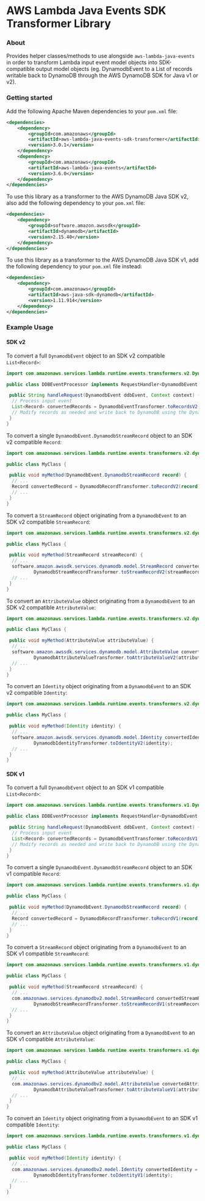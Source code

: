 # AWS Lambda Java Events SDK Transformer Library

### About

Provides helper classes/methods to use alongside `aws-lambda-java-events` in order to transform Lambda input event model
 objects into SDK-compatible output model objects 
 (eg. DynamodbEvent to a List of records writable back to DynamoDB through the AWS DynamoDB SDK for Java v1 or v2).
 

### Getting started

Add the following Apache Maven dependencies to your `pom.xml` file:

```xml
<dependencies>
    <dependency>
        <groupId>com.amazonaws</groupId>
        <artifactId>aws-lambda-java-events-sdk-transformer</artifactId>
        <version>3.0.1</version>
    </dependency>
    <dependency>
        <groupId>com.amazonaws</groupId>
        <artifactId>aws-lambda-java-events</artifactId>
        <version>3.6.0</version>
    </dependency>
</dependencies>
```

To use this library as a transformer to the AWS DynamoDB Java SDK v2, also add the following dependency to your `pom.xml` file:

```xml
<dependencies>
    <dependency>
        <groupId>software.amazon.awssdk</groupId>
        <artifactId>dynamodb</artifactId>
        <version>2.15.40</version>
    </dependency>
</dependencies>
```

To use this library as a transformer to the AWS DynamoDB Java SDK v1, add the following dependency to your `pom.xml` file instead:

```xml
<dependencies>
    <dependency>
        <groupId>com.amazonaws</groupId>
        <artifactId>aws-java-sdk-dynamodb</artifactId>
        <version>1.11.914</version>
    </dependency>
</dependencies>
```


### Example Usage

#### SDK v2

To convert a full `DynamodbEvent` object to an SDK v2 compatible `List<Record>`:

```java
import com.amazonaws.services.lambda.runtime.events.transformers.v2.DynamodbEventTransformer;

public class DDBEventProcessor implements RequestHandler<DynamodbEvent, String> {

 public String handleRequest(DynamodbEvent ddbEvent, Context context) {
  // Process input event
  List<Record> convertedRecords = DynamodbEventTransformer.toRecordsV2(ddbEvent);
  // Modify records as needed and write back to DynamoDB using the DynamoDB AWS SDK for Java 2.0
 }
}
```

To convert a single `DynamodbEvent.DynamodbStreamRecord` object to an SDK v2 compatible `Record`:

```java
import com.amazonaws.services.lambda.runtime.events.transformers.v2.dynamodb.DynamodbRecordTransformer;

public class MyClass {

 public void myMethod(DynamodbEvent.DynamodbStreamRecord record) {
  // ...
  Record convertedRecord = DynamodbRecordTransformer.toRecordV2(record);
  // ...
 }
}
```

To convert a `StreamRecord` object originating from a `DynamodbEvent` to an SDK v2 compatible `StreamRecord`:

```java
import com.amazonaws.services.lambda.runtime.events.transformers.v2.dynamodb.DynamodbStreamRecordTransformer;

public class MyClass {

 public void myMethod(StreamRecord streamRecord) {
  // ...
  software.amazon.awssdk.services.dynamodb.model.StreamRecord convertedStreamRecord =
          DynamodbStreamRecordTransformer.toStreamRecordV2(streamRecord);
  // ...
 }
}
```

To convert an `AttributeValue` object originating from a `DynamodbEvent` to an SDK v2 compatible `AttributeValue`:

```java
import com.amazonaws.services.lambda.runtime.events.transformers.v2.dynamodb.DynamodbAttributeValueTransformer;

public class MyClass {

 public void myMethod(AttributeValue attributeValue) {
  // ...
  software.amazon.awssdk.services.dynamodb.model.AttributeValue convertedAttributeValue =
          DynamodbAttributeValueTransformer.toAttributeValueV2(attributeValue);
  // ...
 }
}
```

To convert an `Identity` object originating from a `DynamodbEvent` to an SDK v2 compatible `Identity`:

```java
import com.amazonaws.services.lambda.runtime.events.transformers.v2.dynamodb.DynamodbIdentityTransformer;

public class MyClass {

 public void myMethod(Identity identity) {
  // ...
  software.amazon.awssdk.services.dynamodb.model.Identity convertedIdentity =
          DynamodbIdentityTransformer.toIdentityV2(identity);
  // ...
 }
}
```

#### SDK v1

To convert a full `DynamodbEvent` object to an SDK v1 compatible `List<Record>`:

```java
import com.amazonaws.services.lambda.runtime.events.transformers.v1.DynamodbEventTransformer;

public class DDBEventProcessor implements RequestHandler<DynamodbEvent, String> {

 public String handleRequest(DynamodbEvent ddbEvent, Context context) {
  // Process input event
  List<Record> convertedRecords = DynamodbEventTransformer.toRecordsV1(ddbEvent);
  // Modify records as needed and write back to DynamoDB using the DynamoDB AWS SDK for Java 2.0
 }
}
```

To convert a single `DynamodbEvent.DynamodbStreamRecord` object to an SDK v1 compatible `Record`:

```java
import com.amazonaws.services.lambda.runtime.events.transformers.v1.dynamodb.DynamodbRecordTransformer;

public class MyClass {

 public void myMethod(DynamodbEvent.DynamodbStreamRecord record) {
  // ...
  Record convertedRecord = DynamodbRecordTransformer.toRecordV1(record);
  // ...
 }
}
```

To convert a `StreamRecord` object originating from a `DynamodbEvent` to an SDK v1 compatible `StreamRecord`:

```java
import com.amazonaws.services.lambda.runtime.events.transformers.v1.dynamodb.DynamodbStreamRecordTransformer;

public class MyClass {

 public void myMethod(StreamRecord streamRecord) {
  // ...
  com.amazonaws.services.dynamodbv2.model.StreamRecord convertedStreamRecord =
          DynamodbStreamRecordTransformer.toStreamRecordV1(streamRecord);
  // ...
 }
}
```

To convert an `AttributeValue` object originating from a `DynamodbEvent` to an SDK v1 compatible `AttributeValue`:

```java
import com.amazonaws.services.lambda.runtime.events.transformers.v1.dynamodb.DynamodbAttributeValueTransformer;

public class MyClass {

 public void myMethod(AttributeValue attributeValue) {
  // ...
  com.amazonaws.services.dynamodbv2.model.AttributeValue convertedAttributeValue =
          DynamodbAttributeValueTransformer.toAttributeValueV1(attributeValue);
  // ...
 }
}
```

To convert an `Identity` object originating from a `DynamodbEvent` to an SDK v1 compatible `Identity`:

```java
import com.amazonaws.services.lambda.runtime.events.transformers.v1.dynamodb.DynamodbIdentityTransformer;

public class MyClass {

 public void myMethod(Identity identity) {
  // ...
  com.amazonaws.services.dynamodbv2.model.Identity convertedIdentity =
          DynamodbIdentityTransformer.toIdentityV1(identity);
  // ...
 }
}
```